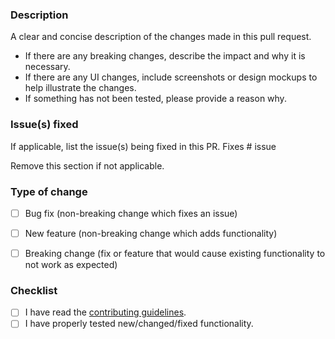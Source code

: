 ### Description
A clear and concise description of the changes made in this pull request.

- If there are any breaking changes, describe the impact and why it is necessary.
- If there are any UI changes, include screenshots or design mockups to help illustrate the changes.
- If something has not been tested, please provide a reason why.



### Issue(s) fixed
If applicable, list the issue(s) being fixed in this PR.
Fixes # issue

Remove this section if not applicable.



### Type of change
- [ ] Bug fix (non-breaking change which fixes an issue)
- [ ] New feature (non-breaking change which adds functionality)
- [ ] Breaking change (fix or feature that would cause existing functionality to not work as expected)



### Checklist
- [ ] I have read the [contributing guidelines](https://github.com/the-weird-aquarian/IYPS/blob/main/CONTRIBUTING.md).
- [ ] I have properly tested new/changed/fixed functionality.
